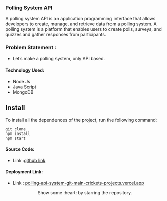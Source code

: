 ### Polling System API

A polling system API is an application programming interface that allows developers to create, manage, and retrieve data from a polling system. A polling system is a platform that enables users to create polls, surveys, and quizzes and gather responses from participants.

### Problem Statement : 
 - Let’s make a polling system, only API based.
 
#### Technology Used:
 - Node Js
 - Java Script
 - MongoDB
 

 ## Install

To install all the dependences of the project, run the following command:

    git clone 
    npm install
    npm start


#### Source Code:
 - Link :[github link](https://github.com/Uttam-Suthar/Polling-api-system)


#### Deployment Link:
 - Link : [polling-api-system-git-main-crickets-projects.vercel.app](https://polling-api-system-git-main-crickets-projects.vercel.app/)


<p align="center">
  Show some :heart: by starring the repository.
</p>





